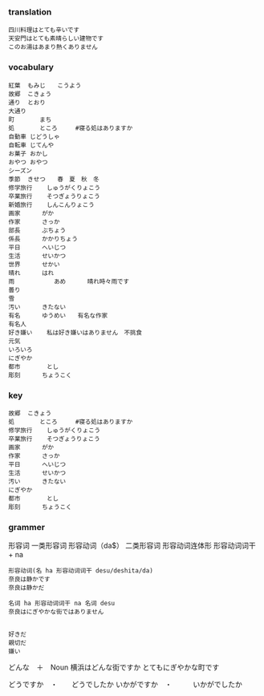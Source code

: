 ### translation
	四川料理はとても辛いです
	天安門はとても素晴らしい建物です
	このお湯はあまり熱くありません
	



### vocabulary
	紅葉	もみじ　　こうよう
	故郷	こきょう
	通り	とおり
	大通り
	町		まち
	処		ところ		#寝る処はありますか
	自動車	じどうしゃ
	自転車	じてんや
	お菓子	おかし
	おやつ	おやつ
	シーズン
	季節	きせつ　　春　夏　秋　冬
	修学旅行	しゅうがくりょこう
	卒業旅行	そつぎょうりょこう
	新婚旅行	しんこんりょこう
	画家		がか
	作家		さっか
	部長		ぶちょう
	係長		かかりちょう
	平日		へいじつ
	生活		せいかつ
	世界		せかい
	晴れ		はれ
	雨			あめ		晴れ時々雨です
	曇り
	雪
	汚い		きたない
	有名		ゆうめい　　有名な作家
	有名人		
	好き嫌い	私は好き嫌いはありません　不挑食
	元気
	いろいろ
	にぎやか
	都市　　	とし
	彫刻		ちょうこく
	
	
	
### key
	故郷	こきょう
	処		ところ		#寝る処はありますか
	修学旅行	しゅうがくりょこう
	卒業旅行	そつぎょうりょこう
	画家		がか
	作家		さっか
	平日		へいじつ
	生活		せいかつ
	汚い		きたない
	にぎやか
	都市　　	とし
	彫刻		ちょうこく
	
	
	
	

	
	
	
	
### grammer
形容词      一类形容词
形容动词（da$） 	二类形容词
形容动词连体形	  形容动词词干 + na

	形容动词(名 ha 形容动词词干 desu/deshita/da)
	奈良は静かです
	奈良は静かだ
	
	名词 ha 形容动词词干 na 名词 desu
	奈良はにぎやかな街ではありません
	
	
	好きだ
	親切だ
	嫌い

どんな　＋　Noun
	横浜はどんな街ですか		とてもにぎやかな町です


どうですか　・　　どうでしたか
いかがですか　・　　　いかがでしたか　　
	
	
	
	
	
	
	
	
	
	
	
	
	
	